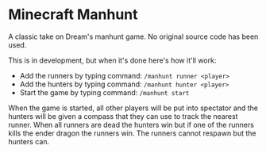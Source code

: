 # Minecraft Manhunt
A classic take on Dream's manhunt game.
No original source code has been used.

This is in development, but when it's done here's how it'll work:
* Add the runners by typing command: `/manhunt runner <player>`
* Add the hunters by typing command: `/manhunt hunter <player>`
* Start the game by typing command: `/manhunt start`

When the game is started, all other players will be put into spectator and the hunters will be given a compass that they can use to track the nearest runner. When all runners are dead the hunters win but if one of the runners kills the ender dragon the runners win. The runners cannot respawn but the hunters can.
